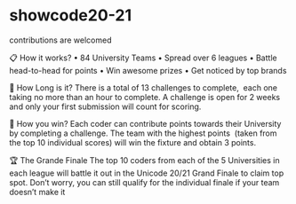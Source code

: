 # showcode20-21


contributions are welcomed 


📋 How it works?
• 84 University Teams • Spread over 6 leagues • Battle head-to-head for points • Win awesome prizes • Get noticed by top brands

🚗 How Long is it?
There is a total of 13 challenges to complete,  each one taking no more than an hour to complete. A challenge is open for 2 weeks and only your first submission will count for scoring.

🚀 How you win?
Each coder can contribute points towards their University by completing a challenge. The team with the highest points  (taken from the top 10 individual scores) will win the fixture and obtain 3 points.

🏆 The Grande Finale
The top 10 coders from each of the 5 Universities in each league will battle it out in the Unicode 20/21 Grand Finale to claim top spot. Don’t worry, you can still qualify for the individual finale if your team doesn’t make it

